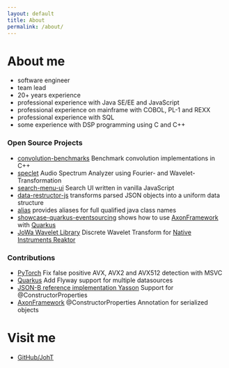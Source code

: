 ```yaml
---
layout: default
title: About
permalink: /about/
---
```


# About me
- software engineer
- team lead
- 20+ years experience
- professional experience with Java SE/EE and JavaScript 
- professional experience on mainframe with COBOL, PL-1 and REXX
- professional experience with SQL
- some experience with DSP programming using C and C++

### Open Source Projects
- [convolution-benchmarks](https://github.com/JohT/convolution-benchmarks) Benchmark convolution implementations in C++
- [speclet](https://github.com/JohT/speclet) Audio Spectrum Analyzer using Fourier- and Wavelet-Transformation
- [search-menu-ui](https://github.com/JohT/search-menu-ui) Search UI written in vanilla JavaScript
- [data-restructor-js](https://github.com/JohT/data-restructor-js) transforms parsed JSON objects into a uniform data structure
- [alias](https://github.com/JohT/alias) provides aliases for full qualified java class names
- [showcase-quarkus-eventsourcing](https://github.com/JohT/showcase-quarkus-eventsourcing) shows how to use [AxonFramework](https://axoniq.io) with [Quarkus](https://quarkus.io)
- [JoWa Wavelet Library](https://www.native-instruments.com/en/reaktor-community/reaktor-user-library/entry/show/11541/) Discrete Wavelet Transform for [Native Instruments Reaktor](https://www.native-instruments.com/de/products/komplete/synths/reaktor-6/)

### Contributions
- [PyTorch](https://github.com/pytorch/pytorch/pull/82554) Fix false positive AVX, AVX2 and AVX512 detection with MSVC
- [Quarkus](https://github.com/quarkusio/quarkus/pull/3521) Add Flyway support for multiple datasources
- [JSON-B reference implementation Yasson](https://github.com/eclipse-ee4j/yasson/pull/224) Support for @ConstructorProperties
- [AxonFramework](https://github.com/AxonFramework/AxonFramework/pull/1163) @ConstructorProperties Annotation for serialized objects

# Visit me
- [GitHub/JohT](https://github.com/joht)